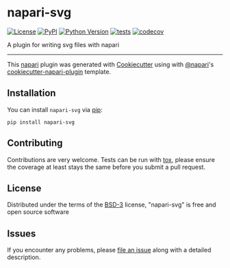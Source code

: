 # napari-svg

[![License](https://img.shields.io/pypi/l/napari-svg.svg?color=green)](https://github.com/napari/napari-svg/raw/master/LICENSE)
[![PyPI](https://img.shields.io/pypi/v/napari-svg.svg?color=green)](https://pypi.org/project/napari-svg)
[![Python Version](https://img.shields.io/pypi/pyversions/napari-svg.svg?color=green)](https://python.org)
[![tests](https://github.com/napari/napari-svg/workflows/tests/badge.svg)](https://github.com/napari/napari-svg/actions)
[![codecov](https://codecov.io/gh/napari/napari-svg/branch/master/graph/badge.svg)](https://codecov.io/gh/napari/napari-svg)

A plugin for writing svg files with napari

----------------------------------

This [napari] plugin was generated with [Cookiecutter] using with [@napari]'s [cookiecutter-napari-plugin] template.

<!--
Don't miss the full getting started guide to set up your new package:
https://github.com/napari/cookiecutter-napari-plugin#getting-started

and review the napari docs for plugin developers:
https://napari.org/docs/plugins/index.html
-->

## Installation

You can install `napari-svg` via [pip]:

    pip install napari-svg

## Contributing

Contributions are very welcome. Tests can be run with [tox], please ensure
the coverage at least stays the same before you submit a pull request.

## License

Distributed under the terms of the [BSD-3] license,
"napari-svg" is free and open source software

## Issues

If you encounter any problems, please [file an issue] along with a detailed description.

[napari]: https://github.com/napari/napari
[Cookiecutter]: https://github.com/audreyr/cookiecutter
[@napari]: https://github.com/napari
[MIT]: http://opensource.org/licenses/MIT
[BSD-3]: http://opensource.org/licenses/BSD-3-Clause
[GNU GPL v3.0]: http://www.gnu.org/licenses/gpl-3.0.txt
[GNU LGPL v3.0]: http://www.gnu.org/licenses/lgpl-3.0.txt
[Apache Software License 2.0]: http://www.apache.org/licenses/LICENSE-2.0
[Mozilla Public License 2.0]: https://www.mozilla.org/media/MPL/2.0/index.txt
[cookiecutter-napari-plugin]: https://github.com/napari/cookiecutter-napari-plugin
[file an issue]: https://github.com/napari/napari-svg/issues
[napari]: https://github.com/napari/napari
[tox]: https://tox.readthedocs.io/en/latest/
[pip]: https://pypi.org/project/pip/
[PyPI]: https://pypi.org/
